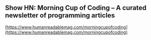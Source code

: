 ## Show HN: Morning Cup of Coding – A curated newsletter of programming articles
  
  [https://www.humanreadablemag.com/morningcupofcoding](https://www.humanreadablemag.com/morningcupofcoding)